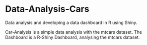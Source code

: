 # Data-Analysis-Cars
Data analysis and developing a data dashboard in R using Shiny. 

Car-Analysis is a simple data analysis with the mtcars dataset. 
The Dashboard is a R-Shiny Dashboard, analysing the mtcars dataset. 
